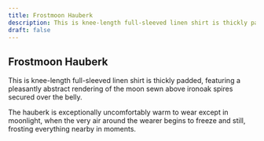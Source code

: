 ```yaml
---
title: Frostmoon Hauberk
description: This is knee-length full-sleeved linen shirt is thickly padded, featuring a pleasantly abstract rendering of the moon sewn above ironoak spires secured over the belly....
draft: false
---
```


## Frostmoon Hauberk

This is knee-length full-sleeved linen shirt is thickly padded, featuring a pleasantly abstract rendering of the moon sewn above ironoak spires secured over the belly.

The hauberk is exceptionally uncomfortably warm to wear except in moonlight, when the very air around the wearer begins to freeze and still, frosting everything nearby in moments.
